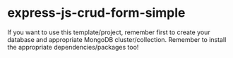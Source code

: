 # express-js-crud-form-simple

If you want to use this template/project, remember first to create your database and appropriate MongoDB cluster/collection.
Remember to install the appropriate dependencies/packages too!
